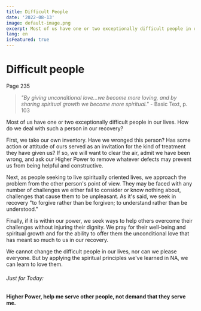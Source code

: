 ```yaml
---
title: Difficult People
date: '2022-08-13'
image: default-image.png
excerpt: Most of us have one or two exceptionally difficult people in our lives. How do we deal with such a person in our recovery?
lang: en
isFeatured: true
---
```


# Difficult people

Page 235

> *"By giving unconditional love...we become more loving, and by sharing spiritual growth we become more spiritual."* - Basic Text, p. 103

Most of us have one or two exceptionally difficult people in our lives. How do we deal with such a person in our recovery?

First, we take our own inventory. Have we wronged this person? Has some action or attitude of ours served as an invitation for the kind of treatment they have given us? If so, we will want to clear the air, admit we have been wrong, and ask our Higher Power to remove whatever defects may prevent us from being helpful and constructive.

Next, as people seeking to live spiritually oriented lives, we approach the problem from the other person's point of view. They may be faced with any number of challenges we either fail to consider or know nothing about, challenges that cause them to be unpleasant. As it's said, we seek in recovery "to forgive rather than be forgiven; to understand rather than be understood."

Finally, if it is within our power, we seek ways to help others overcome their challenges without injuring their dignity. We pray for their well-being and spiritual growth and for the ability to offer them the unconditional love that has meant so much to us in our recovery.

We cannot change the difficult people in our lives, nor can we please everyone. But by applying the spiritual principles we've learned in NA, we can learn to love them.

###### Just for Today: 

#### Higher Power, help me serve other people, not demand that they serve me.

